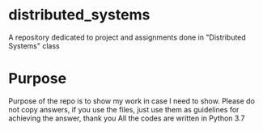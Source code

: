 # distributed_systems
A repository dedicated to project and assignments done in "Distributed Systems" class
# Purpose
Purpose of the repo is to show my work in case I need to show. Please do not copy answers, if you use the files, just use them as guidelines for achieving the answer, thank you
All the codes are written in Python 3.7

